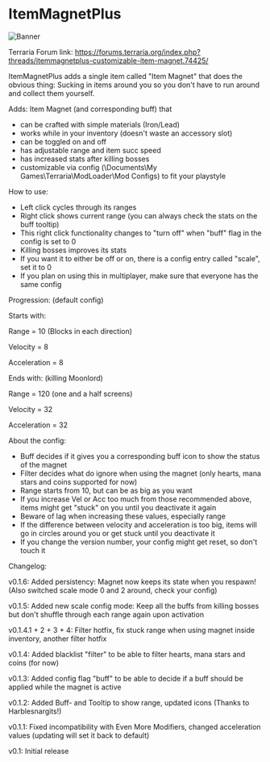 # ItemMagnetPlus

![Banner](https://raw.githubusercontent.com/direwolf420/ItemMagnetPlus/master/banner.png)

Terraria Forum link: https://forums.terraria.org/index.php?threads/itemmagnetplus-customizable-item-magnet.74425/

ItemMagnetPlus adds a single item called "Item Magnet" that does the obvious thing: Sucking in items around you so you don't have to run around and collect them yourself.

Adds:
Item Magnet (and corresponding buff) that
* can be crafted with simple materials (Iron/Lead)
* works while in your inventory (doesn't waste an accessory slot)
* can be toggled on and off
* has adjustable range and item succ speed
* has increased stats after killing bosses
* customizable via config (\Documents\My Games\Terraria\ModLoader\Mod Configs) to fit your playstyle

How to use:
* Left click cycles through its ranges
* Right click shows current range (you can always check the stats on the buff tooltip)
* This right click functionality changes to "turn off" when "buff" flag in the config is set to 0
* Killing bosses improves its stats
* If you want it to either be off or on, there is a config entry called "scale", set it to 0
* If you plan on using this in multiplayer, make sure that everyone has the same config

Progression: (default config)

 Starts with:

 Range = 10 (Blocks in each direction)

 Velocity = 8

 Acceleration = 8



Ends with: (killing Moonlord)

 Range = 120 (one and a half screens)

 Velocity = 32

 Acceleration = 32


 About the config:
* Buff decides if it gives you a corresponding buff icon to show the status of the magnet
* Filter decides what do ignore when using the magnet (only hearts, mana stars and coins supported for now)
* Range starts from 10, but can be as big as you want
* If you increase Vel or Acc too much from those recommended above, items might get "stuck" on you until you deactivate it again
* Beware of lag when increasing these values, especially range
* If the difference between velocity and acceleration is too big, items will go in circles around you or get stuck until you deactivate it
* If you change the version number, your config might get reset, so don't touch it 


 Changelog:

 v0.1.6: Added persistency: Magnet now keeps its state when you respawn! (Also switched scale mode 0 and 2 around, check your config)
 
 v0.1.5: Added new scale config mode: Keep all the buffs from killing bosses but don't shuffle through each range again upon activation

 v0.1.4.1 + 2 + 3 + 4: Filter hotfix, fix stuck range when using magnet inside inventory, another filter hotfix
 
 v0.1.4: Added blacklist "filter" to be able to filter hearts, mana stars and coins (for now)

 v0.1.3: Added config flag "buff" to be able to decide if a buff should be applied while the magnet is active

 v0.1.2: Added Buff- and Tooltip to show range, updated icons (Thanks to Harblesnargits!)

 v0.1.1: Fixed incompatibility with Even More Modifiers, changed acceleration values (updating will set it back to default)

 v0.1: Initial release
